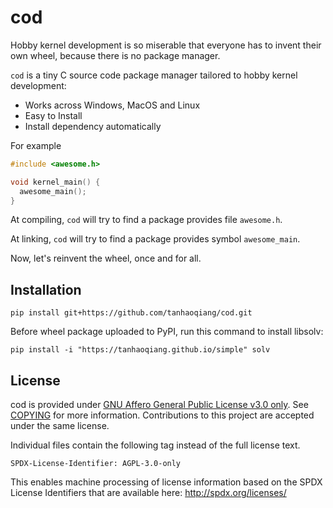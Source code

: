# cod

Hobby kernel development is so miserable that everyone has to invent their own wheel, because there is no package manager.

`cod` is a tiny C source code package manager tailored to hobby kernel development:

- Works across Windows, MacOS and Linux
- Easy to Install
- Install dependency automatically

For example

```c
#include <awesome.h>

void kernel_main() {
  awesome_main();
}
```

At compiling, `cod` will try to find a package provides file `awesome.h`.

At linking, `cod` will try to find a package provides symbol `awesome_main`.

Now, let's reinvent the wheel, once and for all.

## Installation

```
pip install git+https://github.com/tanhaoqiang/cod.git
```

Before wheel package uploaded to PyPI, run this command to install libsolv:

```
pip install -i "https://tanhaoqiang.github.io/simple" solv
```

## License

cod is provided under [GNU Affero General Public License v3.0 only](https://spdx.org/licenses/AGPL-3.0-only.html). See [COPYING](COPYING]) for more information. Contributions to this project are accepted under the same license.

Individual files contain the following tag instead of the full license text.

    SPDX-License-Identifier: AGPL-3.0-only

This enables machine processing of license information based on the SPDX License Identifiers that are available here: http://spdx.org/licenses/
